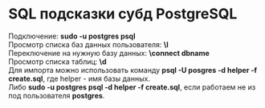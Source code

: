 # SQL подсказки субд PostgreSQL
Подключение: <b>sudo -u postgres psql</b><br>
Просмотр списка баз данных пользователя: <b>\l</b><br>
Переключение на нужную базу данных: <b>\connect dbname</b><br>
Просмотр списка таблиц: <b>\d</b><br>
Для импорта можно использовать команду <b>psql -U posgres -d helper -f create.sql</b>, где helper - имя базы данных.<br>
Либо <b>sudo -u postgres psql -d helper -f create.sql</b>, если работаем не из под пользователя <b>postgres</b>.
